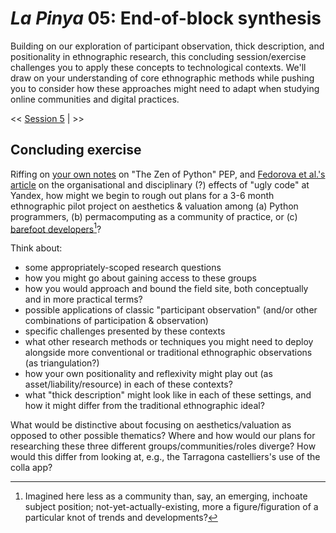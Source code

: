 # _La Pinya_ 05: End-of-block synthesis

Building on our exploration of participant observation, thick description, and positionality in ethnographic research, this concluding session/exercise challenges you to apply these concepts to technological contexts. We'll draw on your understanding of core ethnographic methods while pushing you to consider how these approaches might need to adapt when studying online communities and digital practices.

<< [Session 5](05_fieldnotes.md) | >>

## Concluding exercise

Riffing on [your own notes](documentation\computational_thinking\02a_signs_and_portents.md) on "The Zen of Python" PEP, and [Fedorova et al.'s article](https://doi.org/10.1177/01622439241245746) on the organisational and disciplinary (?) effects of "ugly code" at Yandex, how might we begin to rough out plans for a 3-6 month ethnographic pilot project on aesthetics & valuation among (a) Python programmers, (b) permacomputing as a community of practice, or (c) [barefoot developers](https://justinpickard.net/log/2024/06/17/barefoot-and-malleable/)[^1]?

Think about:

- some appropriately-scoped research questions
- how you might go about gaining access to these groups
- how you would approach and bound the field site, both conceptually and in more practical terms?
- possible applications of classic "participant observation" (and/or other combinations of participation & observation)
- specific challenges presented by these contexts
- what other research methods or techniques you might need to deploy alongside more conventional or traditional ethnographic observations (as triangulation?)
- how your own positionality and reflexivity might play out (as asset/liability/resource) in each of these contexts?
- what "thick description" might look like in each of these settings, and how it might differ from the traditional ethnographic ideal?

What would be distinctive about focusing on aesthetics/valuation as opposed to other possible thematics? Where and how would our plans for researching these three different groups/communities/roles diverge? How would this differ from looking at, e.g., the Tarragona castelliers's use of the colla app?

[^1]: Imagined here less as a community than, say, an emerging, inchoate subject position; not-yet-actually-existing, more a figure/figuration of a particular knot of trends and developments?